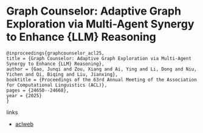 # Graph Counselor: Adaptive Graph Exploration via Multi-Agent Synergy to Enhance {LLM} Reasoning

```
@inproceedings{graphcounselor_acl25,
title = {Graph Counselor: Adaptive Graph Exploration via Multi-Agent Synergy to Enhance {LLM} Reasoning},
author = {Gao, Junqi and Zou, Xiang and Ai, Ying and Li, Dong and Niu, Yichen and Qi, Biqing and Liu, Jianxing},
booktitle = {Proceedings of the 63rd Annual Meeting of the Association for Computational Linguistics (ACL)},
pages = {24650--24668},
year = {2025}
}
```

links
- [aclweb](https://aclanthology.org/2025.acl-long.1202/)
